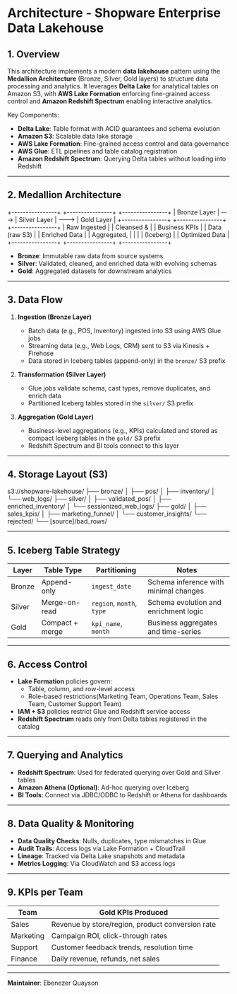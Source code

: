 # Architecture - Shopware Enterprise Data Lakehouse

## 1. Overview

This architecture implements a modern **data lakehouse** pattern using the **Medallion Architecture** (Bronze, Silver, Gold layers) to structure data processing and analytics. It leverages **Delta Lake** for analytical tables on Amazon S3, with **AWS Lake Formation** enforcing fine-grained access control and **Amazon Redshift Spectrum** enabling interactive analytics.

Key Components:
- **Delta Lake**: Table format with ACID guarantees and schema evolution
- **Amazon S3**: Scalable data lake storage
- **AWS Lake Formation**: Fine-grained access control and data governance
- **AWS Glue**: ETL pipelines and table catalog registration
- **Amazon Redshift Spectrum**: Querying Delta tables without loading into Redshift

---

## 2. Medallion Architecture

+----------------+ +----------------+ +----------------+
| Bronze Layer | ---> | Silver Layer | ---> | Gold Layer |
+----------------+ +----------------+ +----------------+
| Raw Ingested | | Cleansed & | | Business KPIs |
| Data (raw S3) | | Enriched Data | | Aggregated, |
| | | (Iceberg) | | Optimized Data |
+----------------+ +----------------+ +----------------+


- **Bronze**: Immutable raw data from source systems
- **Silver**: Validated, cleaned, and enriched data with evolving schemas
- **Gold**: Aggregated datasets for downstream analytics

---

## 3. Data Flow

1. **Ingestion (Bronze Layer)**
   - Batch data (e.g., POS, Inventory) ingested into S3 using AWS Glue jobs
   - Streaming data (e.g., Web Logs, CRM) sent to S3 via Kinesis + Firehose
   - Data stored in Iceberg tables (append-only) in the `bronze/` S3 prefix

2. **Transformation (Silver Layer)**
   - Glue jobs validate schema, cast types, remove duplicates, and enrich data
   - Partitioned Iceberg tables stored in the `silver/` S3 prefix

3. **Aggregation (Gold Layer)**
   - Business-level aggregations (e.g., KPIs) calculated and stored as compact Iceberg tables in the `gold/` S3 prefix
   - Redshift Spectrum and BI tools connect to this layer

---

## 4. Storage Layout (S3)

s3://shopware-lakehouse/
├── bronze/
│ ├── pos/
│ ├── inventory/
│ └── web_logs/
├── silver/
│ ├── validated_pos/
│ ├── enriched_inventory/
│ └── sessionized_web_logs/
├── gold/
│ ├── sales_kpis/
│ ├── marketing_funnel/
│ └── customer_insights/
└── rejected/
└── [source]/bad_rows/

---

## 5. Iceberg Table Strategy

| Layer   | Table Type     | Partitioning               | Notes                                  |
|---------|----------------|----------------------------|----------------------------------------|
| Bronze  | Append-only     | `ingest_date`              | Schema inference with minimal changes  |
| Silver  | Merge-on-read   | `region`, `month`, `type`  | Schema evolution and enrichment logic  |
| Gold    | Compact + merge | `kpi_name`, `month`        | Business aggregates and time-series    |

---

## 6. Access Control

- **Lake Formation** policies govern:
  - Table, column, and row-level access
  - Role-based restrictions(Marketing Team, Operations Team, Sales Team, Customer Support Team)
- **IAM + S3** policies restrict Glue and Redshift service access
- **Redshift Spectrum** reads only from Delta tables registered in the catalog

---

## 7. Querying and Analytics

- **Redshift Spectrum**: Used for federated querying over Gold and Silver tables
- **Amazon Athena (Optional)**: Ad-hoc querying over Iceberg
- **BI Tools**: Connect via JDBC/ODBC to Redshift or Athena for dashboards

---

## 8. Data Quality & Monitoring

- **Data Quality Checks**: Nulls, duplicates, type mismatches in Glue
- **Audit Trails**: Access logs via Lake Formation + CloudTrail
- **Lineage**: Tracked via Delta Lake snapshots and metadata
- **Metrics Logging**: Via CloudWatch and S3 access logs

---

## 9. KPIs per Team

| Team       | Gold KPIs Produced                              |
|------------|--------------------------------------------------|
| Sales      | Revenue by store/region, product conversion rate |
| Marketing  | Campaign ROI, click-through rates                |
| Support    | Customer feedback trends, resolution time        |
| Finance    | Daily revenue, refunds, net sales                |

---

**Maintainer**: Ebenezer Quayson  